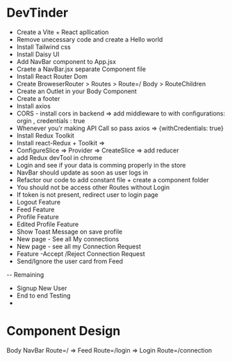 # DevTinder
- Create a Vite + React apllication
- Remove unecessary code and create a Hello world
- Install Tailwind css
- Install Daisy UI
- Add NavBar component to App.jsx
- Craete a NavBar.jsx separate Component file
- Install React Router Dom 
- Create BroweserRouter > Routes > Route=/ Body > RouteChildren
- Create an Outlet in your Body Component
- Create a footer 
- Install axios 
- CORS - install cors in backend => add middleware to with configurations: orgin , credentials : true
- Whenever you'r making API Call so pass axios =>  {withCredentials: true}
- Install Redux Toolkit 
- Install react-Redux  + Toolkit => 
- ConfigureSlice => Provider => CreateSlice => add reducer
- add Redux devTool in chrome
- Login and see if your data is comming properly in the store 
- NavBar should update as soon as user logs in 
- Refactor our code to add constant file + create a component folder
- You should not be access other Routes without Login
- If token is not present, redirect user to login page
- Logout Feature 
- Feed Feature 
- Profile Feature 
- Edited Profile Feature
- Show Toast Message  on save profile
- New page - See all My connections
- New page - see all my Connection Request
- Feature -Accept /Reject Connection Request
- Send/Ignore the user card from Feed


-- Remaining 
 
 - Signup New User
 - End to end Testing 
 - 



# Component Design
Body 
NavBar
Route=/ => Feed
Route=/login => Login
Route=/connection


